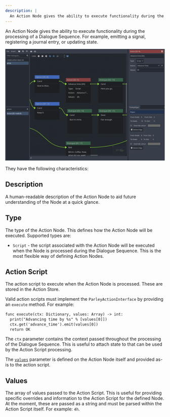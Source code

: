 ```yaml
---
description: |
  An Action Node gives the ability to execute functionality during the processing of a Dialogue Sequence.
---
```


An Action Node gives the ability to execute functionality during the processing
of a Dialogue Sequence. For example, emitting a signal, registering a journal
entry, or updating state.

![action-node](../../../www/static/docs/action/action-node.png)

They have the following characteristics:

## Description

A human-readable description of the Action Node to aid future understanding of
the Node at a quick glance.

## Type

The type of the Action Node. This defines how the Action Node will be executed.
Supported types are:

- `Script` - the script associated with the Action Node will be executed when
  the Node is processed during the Dialogue Sequence. This is the most flexible
  way of defining Action Nodes.

## Action Script

The action script to execute when the Action Node is processed. These are stored
in the Action Store.

Valid action scripts must implement the `ParleyActionInterface` by providing an
`execute` method. For example:

```gdscript Example Action Script
func execute(ctx: Dictionary, values: Array) -> int:
  print("Advancing time by %s" % [values[0]])
  ctx.get('advance_time').emit(values[0])
  return OK
```

The `ctx` parameter contains the context passed throughout the processing of the
Dialogue Sequence. This is useful to attach state to that can be used by the
Action Script processing.

The [`values`](#values) parameter is defined on the Action Node itself and
provided as-is to the action script.

## Values

The array of values passed to the Action Script. This is useful for providing
specific overrides and information to the Action Script for the defined Node. At
the moment, these are passed as a string and must be parsed within the Action
Script itself. For example: `4h`.
